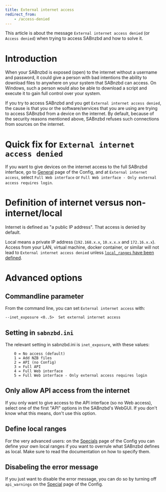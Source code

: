 ```yaml
---
title: External internet access
redirect_from:
    - /access-denied
---
```


This article is about the message `External internet access denied` (or `Access denied`) when trying to access SABnzbd and how to solve it.

# Introduction

When your SABnzbd is exposed (open) to the internet without a username and password, it could give a person with bad intentions the ability to download files to anywhere on your system that SABnzbd can access.
On Windows, such a person would also be able to download a script and execute it to gain full control over your system.

If you try to access SABnzbd and you get `External internet access denied`, the cause is that you or the software/services that you are using are trying to access SABnzbd from a device on the internet.
By default, because of the security reasons mentioned above, SABnzbd refuses such connections from sources on the internet.

# Quick fix for `External internet access denied`

If you want to give devices on the internet access to the full SABnzbd interface, go to [General](/wiki/configuration/{{site.wiki_version}}/general) page of the Config,
and at `External internet access`, select `Full Web interface`  or `Full Web interface - Only external access requires login`.

# Definition of internet versus non-internet/local

Internet is defined as "a public IP address". That access is denied by default.

Local means a private IP address (`192.168.x.x`, `10.x.x.x` and `172.16.x.x`). Access from your LAN, virtual machine, docker container, or similar will not lead to `External internet access denied` unless [`local_ranges` have been defined](#define-local-ranges).

# Advanced options
## Commandline parameter

From the command line, you can set `External internet access` with:

```
--inet_exposure <0..5>  Set external internet access
```

## Setting in `sabnzbd.ini`

The relevant setting in sabnzbd.ini is `inet_exposure`, with these values:

```
    0 = No access (default)
    1 = Add NZB files
    2 = API (no Config)
    3 = Full API
    4 = Full Web interface
    5 = Full Web interface - Only external access requires login
```


## Only allow API access from the internet

If you only want to give access to the API interface (so no Web access), select one of the first "API" options in the SABnzbd's WebGUI.
If you don't know what this means, don't use this option.


## Define local ranges

For the very advanced users: on the [Specials](/wiki/configuration/{{site.wiki_version}}/special) page of the Config you can define your own local ranges if you want to overrule what SABnzbd defines as local. Make sure to read the documentation on how to specify them.

## Disabeling the error message

If you just want to disable the error message, you can do so by turning off `api_warnings` on the [Special](/wiki/configuration/{{site.wiki_version}}/special) page of the Config.
